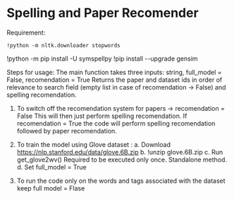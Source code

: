 # Spelling and Paper Recomender

Requirement:
```
!python -m nltk.downloader stopwords
```
!python -m pip install -U symspellpy
!pip install --upgrade gensim

Steps for usage:
The main function takes three inputs: 
string, full_model = False, recomendation = True
Returns the paper and dataset ids in order of relevance to search field (empty list in case of recomendation -> False) and spelling recomendation.
1. To switch off the recomendation system for papers -> recomendation = False
   This will then just perform spelling recomendation. If recomendation = True the code will perform spelling recomendation followed by paper recomendation.

2. To train the model using Glove dataset :
   a. Download https://nlp.stanford.edu/data/glove.6B.zip 
   b. !unzip glove.6B.zip
   c. Run get_glove2wv() Required to be executed only once. Standalone method.
   d. Set full_model = True

3. To run the code only on the words and tags associated with the dataset keep full model = Flase
